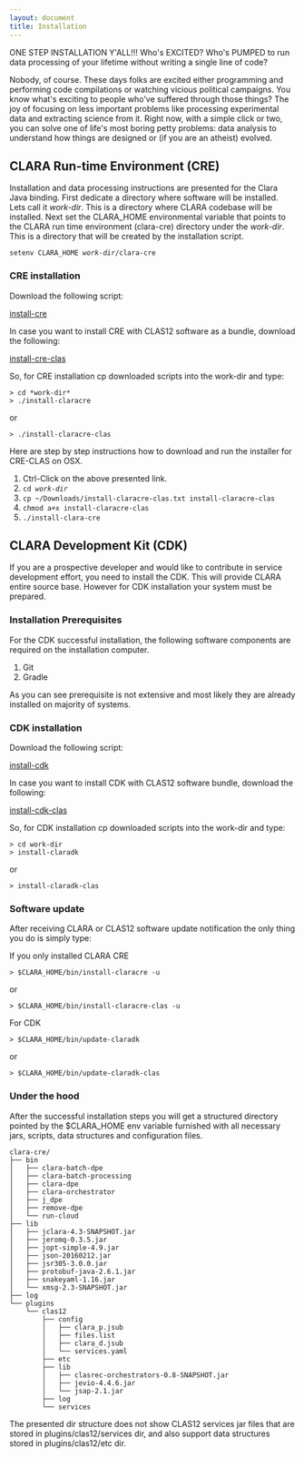 ```yaml
---
layout: document
title: Installation
---
```


ONE STEP INSTALLATION Y'ALL!!! Who's EXCITED?
Who's PUMPED to run data processing of your lifetime
without writing a single line of code?

Nobody, of course.
These days folks are excited either programming
and performing code compilations
or watching vicious political campaigns.
You know what's exciting to people who've suffered through those things?
The joy of focusing on less important problems
like processing experimental data and extracting science from it.
Right now, with a simple click or two,
you can solve one of life's most boring petty problems:
data analysis to understand how things are designed
or (if you are an atheist) evolved.

CLARA Run-time Environment (CRE)
--------------------------------

Installation and data processing instructions are presented
for the Clara Java binding.
First dedicate a directory where software will be installed.
Lets call it *work-dir*.
This is a directory where CLARA codebase will be installed.
Next set the CLARA\_HOME environmental variable that points
to the CLARA run time environment (clara-cre) directory under the *work-dir*.
This is a directory that will be created by the installation script.

<div class="note info">
<code>setenv CLARA_HOME <em>work-dir</em>/clara-cre</code>
</div>

### CRE installation

Download the following script:
<div class=".download-link">
  <a href="{{ site.baseurl }}/_downloads/install-claracre">install-cre</a>
</div>

In case you want to install CRE with CLAS12 software as a bundle,
download the following:
<div class=".download-link">
  <a href="{{ site.baseurl }}/_downloads/install-claracre-clas">install-cre-clas</a>
</div>

So, for CRE installation cp downloaded scripts into the work-dir and type:
```
> cd *work-dir*
> ./install-claracre
```

or
```
> ./install-claracre-clas
```

<div class="note info">
Here are step by step instructions how to download and run the installer
for CRE-CLAS on OSX.
</div>

1.  Ctrl-Click on the above presented link.
2.  <code>cd <em>work-dir</em></code>
3.  `cp ~/Downloads/install-claracre-clas.txt install-claracre-clas`
4.  `chmod a+x install-claracre-clas`
5.  `./install-clara-cre`

CLARA Development Kit (CDK)
---------------------------

If you are a prospective developer and would like to contribute in service
development effort, you need to install the CDK.
This will provide CLARA entire source base.
However for CDK installation your system must be prepared.

### Installation Prerequisites

For the CDK successful installation,
the following software components are required on the installation computer.

1.  Git
2.  Gradle

As you can see prerequisite is not extensive
and most likely they are already installed on majority of systems.

### CDK installation

Download the following script:
<div class=".download-link">
  <a href="{{ site.baseurl }}/_downloads/install-claradk">install-cdk</a>
</div>

In case you want to install CDK with CLAS12 software bundle,
download the following:
<div class=".download-link">
  <a href="{{ site.baseurl }}/_downloads/install-claradk-clas">install-cdk-clas</a>
</div>

So, for CDK installation cp downloaded scripts into the work-dir and type:
```
> cd work-dir
> install-claradk
```

or
```
> install-claradk-clas
```

### Software update

After receiving CLARA or CLAS12 software update notification
the only thing you do is simply type:

If you only installed CLARA CRE
```
> $CLARA_HOME/bin/install-claracre -u
```
or
```
> $CLARA_HOME/bin/install-claracre-clas -u
```

For CDK
```
> $CLARA_HOME/bin/update-claradk
```
or
```
> $CLARA_HOME/bin/update-claradk-clas
```

### Under the hood

After the successful installation steps you will get a structured directory
pointed by the \$CLARA\_HOME env variable furnished with all necessary
jars, scripts, data structures and configuration files.

```
clara-cre/
├── bin
│   ├── clara-batch-dpe
│   ├── clara-batch-processing
│   ├── clara-dpe
│   ├── clara-orchestrator
│   ├── j_dpe
│   ├── remove-dpe
│   └── run-cloud
├── lib
│   ├── jclara-4.3-SNAPSHOT.jar
│   ├── jeromq-0.3.5.jar
│   ├── jopt-simple-4.9.jar
│   ├── json-20160212.jar
│   ├── jsr305-3.0.0.jar
│   ├── protobuf-java-2.6.1.jar
│   ├── snakeyaml-1.16.jar
│   └── xmsg-2.3-SNAPSHOT.jar
├── log
└── plugins
    └── clas12
        ├── config
        │   ├── clara_p.jsub
        │   ├── files.list
        │   ├── clara_d.jsub
        │   └── services.yaml
        ├── etc
        ├── lib
        │   ├── clasrec-orchestrators-0.8-SNAPSHOT.jar
        │   ├── jevio-4.4.6.jar
        │   └── jsap-2.1.jar
        ├── log
        └── services
```

The presented dir structure does not show CLAS12 services jar files
that are stored in plugins/clas12/services dir,
and also support data structures stored in plugins/clas12/etc dir.
